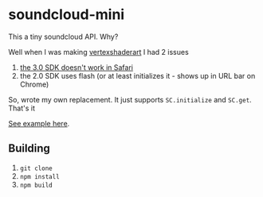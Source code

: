 # soundcloud-mini

This a tiny soundcloud API. Why?

Well when I was making [vertexshaderart](http://vertexshaderart.com) I had 2 issues

1. [the 3.0 SDK doesn't work in Safari](http://stackoverflow.com/questions/33431256/soundclouds-2-0-sdk-works-but-3-0-does-not-as-of-oct-29th-2015)
2. the 2.0 SDK uses flash (or at least initializes it - shows up in URL bar on Chrome)

So, wrote my own replacement. It just supports `SC.initialize`
and `SC.get`. That's it

[See example here](https://greggman.github.io/soundcloud-mini/).

## Building

1. `git clone`
2. `npm install`
3. `npm build`


